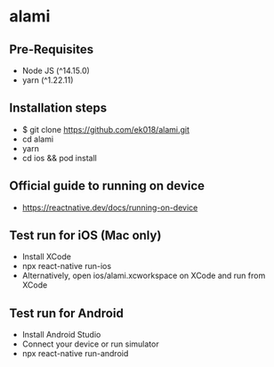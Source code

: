 # alami

## Pre-Requisites
- Node JS (^14.15.0)
- yarn (^1.22.11)

## Installation steps
- $ git clone https://github.com/ek018/alami.git
- cd alami
- yarn
- cd ios && pod install

## Official guide to running on device
- https://reactnative.dev/docs/running-on-device

## Test run for iOS (Mac only)
- Install XCode
- npx react-native run-ios
- Alternatively, open ios/alami.xcworkspace on XCode and run from XCode

## Test run for Android
- Install Android Studio
- Connect your device or run simulator
- npx react-native run-android
